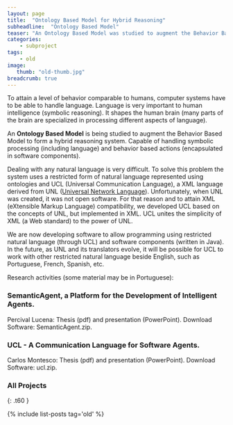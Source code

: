```yaml
---
layout: page
title:  "Ontology Based Model for Hybrid Reasoning"
subheadline:  "Ontology Based Model"
teaser: "An Ontology Based Model was studied to augment the Behavior Based Model to form a hybrid reasoning system. Capable of handling symbolic processing and behavior based actions."
categories:
    - subproject
tags:
    - old
image:
   thumb: "old-thumb.jpg"
breadcrumb: true
---
```


To attain a level of behavior comparable to humans, computer systems have to be able to handle language. Language is very important to human intelligence (symbolic reasoning). It shapes the human brain (many parts of the brain are specialized in processing different aspects of language).

An **Ontology Based Model** is being studied to augment the Behavior Based Model to form a hybrid reasoning system. Capable of handling symbolic processing (including language) and behavior based actions (encapsulated in software components).

Dealing with any natural language is very difficult. To solve this problem the system uses a restricted form of natural language represented using ontologies and UCL (Universal Communication Language), a XML language derived from UNL ([Universal Network Language](https://en.wikipedia.org/wiki/Universal_Networking_Language)). Unfortunately, when UNL was created, it was not open software. For that reason and to attain XML (eXtensible Markup Language) compatibility, we developed UCL based on the concepts of UNL, but implemented in XML. UCL unites the simplicity of XML (a Web standard) to the power of UNL.

We are now developing software to allow programming using restricted natural language (through UCL) and software components (written in Java). In the future, as UNL and its translators evolve, it will be possible for UCL to work with other restricted natural language beside English, such as Portuguese, French, Spanish, etc.

Research activities (some material may be in Portuguese):

### SemanticAgent, a Platform for the Development of Intelligent Agents.
Percival Lucena: Thesis (pdf) and presentation (PowerPoint).
Download Software: SemanticAgent.zip.

### UCL - A Communication Language for Software Agents.
Carlos Montesco: Thesis (pdf) and presentation (PowerPoint).
Download Software: ucl.zip.

### All Projects
{: .t60 }

{% include list-posts tag='old' %}
